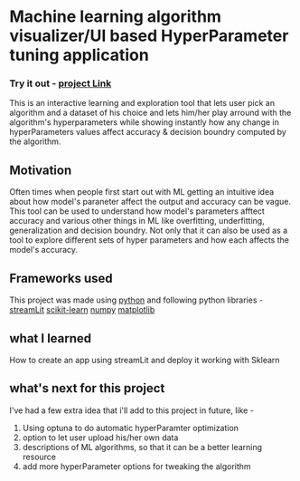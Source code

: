 # Machine learning algorithm visualizer/UI based HyperParameter tuning application

### Try it out - [project Link](https://share.streamlit.io/eklavya99/ml_algo_viz/main/app.py)

This is an interactive learning and exploration tool that lets user pick an algorithm and a dataset of his choice and lets him/her play arround with the algorithm's hyperparameters while 
showing instantly how any change in hyperParameters values affect accuracy & decision boundry computed by the algorithm.

## Motivation
Often times when people first start out with ML getting an intuitive idea about how model's paraneter affect the output and accuracy can be vague.
This tool can be used to understand how model's parameters afftect accuracy and various other things in ML like overfitting, underfitting, generalization and decision boundry. Not only that it can also be used as a tool to explore different sets of hyper parameters and how each affects the model's accuracy.

## Frameworks used
This project was made using [python](https://www.python.org/) and following python libraries - [streamLit](https://streamlit.io/) [scikit-learn](https://scikit-learn.org/stable/) [numpy](https://numpy.org/) [matplotlib](https://matplotlib.org/)


## what I learned
How to create an app using streamLit and deploy it
working with Sklearn

## what's next for this project 
I've had a few extra idea that i'll add to this project in future, like -
1) Using optuna to do automatic hyperParamter optimization
2) option to let user upload his/her own data
3) descriptions of ML algorithms, so that it can be a better learning resource
4) add more hyperParameter options for tweaking the algorithm
